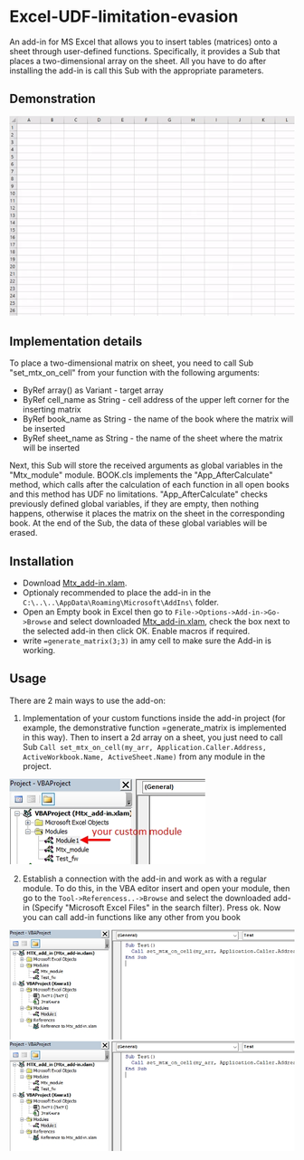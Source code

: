 # Excel-UDF-limitation-evasion
An add-in for MS Excel that allows you to insert tables (matrices) onto a sheet through user-defined functions.
Specifically, it provides a Sub that places a two-dimensional array on the sheet. All you have to do after installing the add-in is call this Sub with the appropriate parameters.
## Demonstration 
![demonstration](https://github.com/1azar/Excel-UDF-limitation-evasion/blob/main/demo.gif)
## Implementation details
To place a two-dimensional matrix on sheet, you need to call Sub "set_mtx_on_cell" from your function with the following arguments:
 - ByRef array() as Variant - target array
 - ByRef cell_name as String - cell address of the upper left corner for the inserting matrix
 - ByRef book_name as String - the name of the book where the matrix will be inserted
 - ByRef sheet_name as String - the name of the sheet where the matrix will be inserted

Next, this Sub will store the received arguments as global variables in the "Mtx_module" module.
BOOK.cls implements the "App_AfterCalculate" method, which calls after the calculation of each function in all open books and this method has UDF no limitations.
"App_AfterCalculate" checks previously defined global variables, if they are empty, then nothing happens, otherwise it places the matrix on the sheet in the corresponding book.
At the end of the Sub, the data of these global variables will be erased.

## Installation
 - Download [Mtx_add-in.xlam](https://github.com/1azar/Excel-UDF-limitation-evasion/blob/main/Mtx_add-in.xlam).
 - Optionaly recommended to place the add-in in the `C:\..\..\AppData\Roaming\Microsoft\AddIns\` folder.
 - Open an Empty book in Excel then go to `File->Options->Add-in->Go->Browse` and select downloaded [Mtx_add-in.xlam](https://github.com/1azar/Excel-UDF-limitation-evasion/blob/main/Mtx_add-in.xlam), check the box next to the selected add-in then click OK. Enable macros if required.
 - write `=generate_matrix(3;3)` in amy cell to make sure the Add-in is working.

## Usage
There are 2 main ways to use the add-on:
1) Implementation of your custom functions inside the add-in project (for example, the demonstrative function =generate_matrix is implemented in this way). Then to insert a 2d array on a sheet, you just need to call Sub `Call set_mtx_on_cell(my_arr, Application.Caller.Address, ActiveWorkbook.Name, ActiveSheet.Name)` from any module in the project.

![demonstration](https://github.com/1azar/Excel-UDF-limitation-evasion/blob/main/%D0%A1%D0%BA%D1%80%D0%B8%D0%BD%D1%88%D0%BE%D1%82%2005-03-2022%20150740.jpg)

2) Establish a connection with the add-in and work as with a regular module. To do this, in the VBA editor insert and open your module, then go to the `Tool->Referencess..->Browse` and select the downloaded add-in (Specify "Microsoft Excel Files" in the search filter). Press ok. Now you can call add-in functions like any other from you book

![demonstration](https://github.com/1azar/Excel-UDF-limitation-evasion/blob/main/%D0%A1%D0%BA%D1%80%D0%B8%D0%BD%D1%88%D0%BE%D1%82%2005-03-2022%20152837.jpg)
![demonstration](https://github.com/1azar/Excel-UDF-limitation-evasion/blob/main/%D0%A1%D0%BA%D1%80%D0%B8%D0%BD%D1%88%D0%BE%D1%82%2005-03-2022%20152837.jpg)
  

